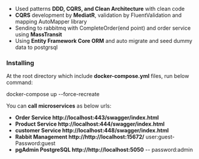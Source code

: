 
* Used patterns **DDD, CQRS, and Clean Architecture** with clean code
*  **CQRS** development by  **MediatR**, validation by FluentValidation and mapping AutoMapper library
* Sending to rabbitmq with CompleteOrder(end point) and order service using **MassTransit**
* Using **Entity Framework Core ORM** and auto migrate and seed dummy data to postgrsql

### Installing

At the root directory which include **docker-compose.yml** files, run below command:

docker-compose up --force-recreate

You can **call microservices** as below urls:

* **Order Service http://localhost:443/swagger/index.html**
* **Product Service http://localhost:444/swagger/index.html**
* **customer Service http://localhost:448/swagger/index.html**
* **Rabbit Management  http://http://localhost:15672/**   user:guest- Password:guest
* **pgAdmin PostgreSQL http://http://localhost:5050**   -- password:admin

